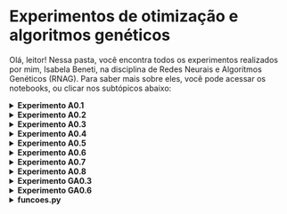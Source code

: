 # Experimentos de otimização e algoritmos genéticos
Olá, leitor! Nessa pasta, você encontra todos os experimentos realizados por mim, Isabela Beneti, na disciplina de Redes Neurais e Algorítmos Genéticos (RNAG). Para saber mais sobre eles, você pode acessar os notebooks, ou clicar nos subtópicos abaixo:
<details><summary><b>Experimento A0.1</b></summary>


O primeiro experimento, resolvido no notebook "experimento A.01" foi resolvido em classe utilizando python puro, isto é, apenas python e as bibliotecas já embutidas no JupyterNotebook. Nele, nós resolvemos o problema de **4 caixas binárias** utilizando o método de **busca aleatória**. Para tanto, escrevemos 3 funções que, ao final, devolviam uma resposta diferente a cada vez que rodávamos a célula


Logo, concluímos que o método de busca aleatória é **probabilístico**, e não determinístico.

  
ATUALIZAÇÃO 16/03: ao invés de definirmos as funções nesse notebook, transferimo-nas para o arquivo "funcoes.py" e importamo-nas
  
</details>
<details><summary><b>Experimento A0.2</b></summary>


No segundo experimento,  resolvemos o problema de **caixas binárias** utilizando o método de **busca em grade**. Para tanto, importamos uma função entre as funções escritas no experimento A.01. A partir desse método, conseguimos analisar todas os indivíduos (candidatos) possíveis, e, por isso, o código sempre nos retornava a mesma resposta.

Logo, concluímos que o método de busca em grade **determinístico**, e não probabilístico .
</p>
</details>
<details><summary><b>Experimento A0.3</b></summary>


Na segunda aula de Redes Neurais e Algorítmos genéticos, desenvolvemos o nosso primeiro **algorítmo genético**, com o intuito de resolver o nosso problema das **caixas binárias**, seguindo o mesmo modelo dos outros experimentos.

No experimento 3, concluímos que o método de algorítimos genéticos é **probabilístico**, pois depende de fatores aleatórios, incluindo constantes como a chance de mutação e de cruzamento, que, inclusive, podem determinar quão boa será a sua resposta.

</details>
<details><summary><b>Experimento A0.4</b></summary>


Na aula do dia 23/03/2023, ministrada pelo nosso querido professor e colega [João Pedro Brito](https://github.com/jpab2004), nós desenvolvemos um **algorítmo genético** para resolver o problema das caixas **NÃO binárias**. O código é muito parecido com o do experimento anterior, mudando apenas o valor dos genes que, ao invés de variarem entre 0 e 1, podem ir de 0 a 100 (incluindo 100).  Por isso, mudamos não só a função que cria genes, como também a que cria indivíduos, populações e as duas funções relacionadas a função objetivo. Tudo isso foi implementado no documento "funcoes.py".

Nesse experimento, ao mudarmos o valor das constantes de busca, ficou mais claro qual o impacto de cada uma delas na eficiência do código.

Ao aumentarmos a chance de mutação por exemplo, o código tende a dar resultados melores até um DETERMINADO PONTO, pois, se a aumentarmos demais, as mutações começarão a ser numerosas demais, resultando num código pouco eficiente. O mesmo vale para a redução excessiva dessa constante. Por isso, é bom fazer testes com esse valor para definir o melhor valor para essa constante.

No entanto, é sempre bom relembrar que esse algorítimo é **probabilístico**, e não determinístico. Por isso, mesmo mudando as constantes, nós estaremos lidando com  fatores aleatórios (de sorte)!

</details>
<details><summary><b>Experimento A0.5</b></summary>


Agora, temos um problema um pouco mais complexo, que foge do padrão das caixas binárias: precisamos descobrir uma senha, ou, pelo menos, chegar o mais próximo possível dela, sempre quantificando o quão perto um indivíduo está da resposta.  (através da função objetivo, ou fitness).

Para tanto utilizamos algoritmo genético cuja função objetivo transforma a string da senha em um vetor, e cada letra da senha corresponde a um número dentro desse vetor. Para saber quão distante um canditato está da senha que deve ser descoberta, faz-se a subtração desses vetores: quanto **menor** o valor dessa subtração, melhor o candidato! Por isso, podemos classificar esse problema como um problema de **minimização**.

Como conclusão desse experimento, pudemos perceber natureza customizável dos algoritmos genéticos. Afinal, podemos mudar várias partes do código para que ele retorne resultados melhores e mais rápido, como, por exemplo, na função de mutação, tomar em conta as distâncias entre palavras para todas as letras, e não só letra por letra. 
  
</details>

</details>
<details><summary><b>Experimento A0.6</b></summary>

A questão caixeiro viajante para um alto número de cidades é um problema para o qual não sabemos a resposta correta, pois esse é um problema NP de alta complexidade! Portanto, nesse experimento não temos critério de parada fixo. Portanto, devemos estabelecer o número de iterações como critério de parada. Afinal, o único jeito de sabermos qual o melhor caminho para o caixeiro é analisando TODAS as possibilidades. No entanto, isso é quase impossível para um número (C) muito grande de cidades, pois a quantidade de possibilidades é calculada por (C-1)! . Portanto, não é possível checar qual a melhor resposta possível do algoritmo para altos valores de C.


Outra mudança que temos nesse código é o tipo de cruzamento, visto que o cruzamento ponto simples não pode ser usado nesse problema, pois não podemos repetir cidades! Por isso, estabeleceremos dois pontos de corte distintos no cruzamento, que agora podem estar nos limites. Esses pontos estabelecerão uma região. O filho 1 vai herdar os genes entre os cortes do pai e o restante da mãe (sem repetir). O filho 2 herdará os genes entre os cortes da mãe e o restante do pai (sem repetir).

</details>


<details><summary><b>Experimento A0.7</b></summary>

Agora, retomamos um probelma que foi visto no ano passado pelos alunos da Ilum: o dos itens na mochila. Esse problema, assim como o problema do experimento anterior, é um NP difícil, o que significa que a resposta correta só pode ser obtida por meio da busca exaustiva.

O Problema da mochila (Knapsack Problem) é um problema de otimização em que se deseja determinar a melhor combinação de itens a serem colocados em uma mochila, considerando seus valores e pesos, de forma a maximizar o valor total dos itens colocados, sem exceder a capacidade da mochila.

Para resolvê-lo, foi necessário um exercício de abstração: os indivíduos do algoritmo genético desenvolvido eram listas com 0 e 1, assim como os indiívuos do problema das caixas binárias, sendo que o 1 representa que o item nessa posição está presente na mochila e o 0 representa que não está. Devido a essa semelhança com o problema das caixas binárias, foi possível utilizar as mesmas funções de gene, população, cruzamento e mutação utilizadas no experimento 3!

Como resultado, obtemos uma lista com itens que podem ser levados na mochila, mas não podemos ter **certeza** se esse resultado é o coreto ou não (apenas se o compararmos com o resultado dado por uma busca exaustiva- que, em altos valores de itens na mesa, é praticamente impossível de ser realizada).
</details>
<details><summary><b>Experimento A0.8</b></summary>
`DEAP`: módulo para programar algoritmos genéticos
Usaremos os submódulos `base, `creators` e `tools`. Além disso, importaremos o resolvedor de algoritmos genéticos `eaSimple` e a função `gene_cb`, criada por nós no primeiro algoritmo genético que desenvolvemos.

A mutação, agora, tem sua chance calculada por gene, e não mais por indivíduo. O indivíduo pode sofrer mais de uma mutação por rodada, pois agora  estamos considerando cada gene. 
</details>
<details><summary><b>Experimento GA0.3</b></summary>

Literalmente a ÚNICA diferença entre o problema do caixeiro "tradicional" é a função seleção! Afinal, no experimento A.06 do caixeiro viajante [1], nós lidamos com um problema de minimização, ou seja, procurávamos o MENOR caminho para o caixeiro percorrer. Para resolvê-lo, utilizamos a função de seleção "elecao_torneio_min".

Já no presente experimento, idamos com um problema de maximização, isto é, procuramos o MAIOR caminho para o caixeiro percorrer. Para resolvê-lo, utilizamos a função de seleção "selecao_roleta_max"!!! Além disso, fiz algumas modificações, como trocar o melhor_fitness_ja_visto inicial de float(inf) para -float(inf), e tranformar o código que achava o menor fitness em um código que acha o maior fitness.

Ao final, criei um gif que mostra o maior caminho possível para o caixeiro viajante, encontrado pelo algoritmo, para 5 cidades:
<center>
  <img src='./Figuras/Gif_do_caixeiro.gif' style="width:500px;height:400px"/>
</center>  
</details>
  
<details><summary><b>Experimento GA0.6</b></summary>
Esse experimento foi totalmente desenvolvido por mim, utilizando apenas algumas das funções e códigos já desenvolvidos nas aulas anteriores. Nele, escrevi um algoritmo genético que calcula o mínimo global da função de Himmelblau, uma função que possui 4 mínimos locais e que é geralmente usada como um problema de teste para algoritmos de otimização. A fórmula dessa função é dada por $f(x,y)= (x² + y - 11)² + (x+ y²- 7)²$ e seu gráfico, em 3 dimensões, é:

<p align="center"><img heigth= 440 width= 560 src="https://user-images.githubusercontent.com/106626661/230674678-4f9e6c5a-753a-4cc2-b7c4-6ef15230dc1b.png"></p>
Para resolver esse problema por meio de algoritmos genéticos, é necessário pensar o que eu devo considerar como: Gene, Indivíduo, Função objetivo, Seleção, Mutação, Cruzamento e Critério de Parada.

Os `genes` serão valores de x e de y em um determinado intervalo de números. Logo, cada `ìndivíduo` é uma lista que contem apenas dois genes, cada um representando uma coordenada do ponto. O intervalo em que as coordenadas devem estar pode variar, mas, sabendo que os pontos mínimos de Himmelblau são (3, 2), (-2.805118, 3.131312), (-3.779310, -3.283186) e (3.584428, -1.848126) [1], é bom estabelecermos um domínio que não vá muito abaixo de -4 nem muito acima de 4, visto que nenhum mínimo será encontrado fora desses limites.

O que buscamos, nesse problema, é o ponto de menor valor da função em um determinado intervalo. Logo, a `função objetivo` deve retornar a projeção de cada ponto (indivíduo) na função $f(x,y)= (x² + y - 11)² + (x+ y²- 7)²$. Por fim, como é uma função de minimização, utilizaremos a mesma `seleção` utilizada no experimento 0.6 das senhas, assim como as mesmas funções de `mutação` e de `cruzamento`.

Por fim, o `critério de parada` pode ser simplesmente o número de gerações que estabelecemos como constante de busca, assim como estabelecemos em experimentos passados. No entanto, sabendo que o mínimo dessa função é 0, estabelecerei o critério como o "erro" máximo a ser aceito pelo código. Ou seja, se a resposta encontrada se aproximar o suficiente de 0, o código já poderá parar de rodar.

Como resultado, consegui escrever um algoritmo genético que retornava soluções muito próximas dos 4 mínimos reais da função de Himmelblau, que são  (3, 2), (-2.805118, 3.131312), (-3.779310, -3.283186) e (3.584428, -1.848126). A imagem abaixo mostra as respostas obtidas rodando o código 40 vezes, e que coincidem exatamente com os pontos de mínimo reais.

<p align="center"><img heigth= 440 width= 440 src="https://user-images.githubusercontent.com/106626661/230674555-b016e1ea-331d-4154-ab42-a973ed92efec.png"></p>







</details>
<details><summary><b>funcoes.py</b></summary>
  

Nesse documento, armazenamos funções criandas nos notebooks, o que diminui o risco de perdê-las e facilita o nosso acesso a elas. Dessa forma, criamos a nossa própria biblioteca de funções! As funções estão divididas em "setores", que dizem respeito a em qual experimento ela foi inicialmente desenvolvida.

</details>
